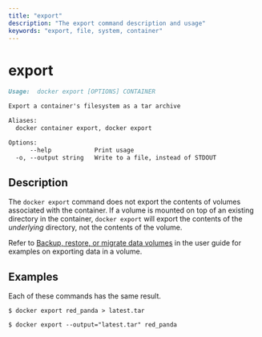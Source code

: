 ```yaml
---
title: "export"
description: "The export command description and usage"
keywords: "export, file, system, container"
---
```


# export

```markdown
Usage:  docker export [OPTIONS] CONTAINER

Export a container's filesystem as a tar archive

Aliases:
  docker container export, docker export

Options:
      --help            Print usage
  -o, --output string   Write to a file, instead of STDOUT
```

## Description

The `docker export` command does not export the contents of volumes associated
with the container. If a volume is mounted on top of an existing directory in
the container, `docker export` will export the contents of the *underlying*
directory, not the contents of the volume.

Refer to [Backup, restore, or migrate data volumes](https://docs.docker.com/storage/volumes/#backup-restore-or-migrate-data-volumes)
in the user guide for examples on exporting data in a volume.

## Examples

Each of these commands has the same result.

```console
$ docker export red_panda > latest.tar
```

```console
$ docker export --output="latest.tar" red_panda
```
